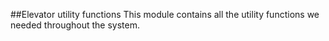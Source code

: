 ##Elevator utility functions
This module contains all the utility functions we needed throughout the system.